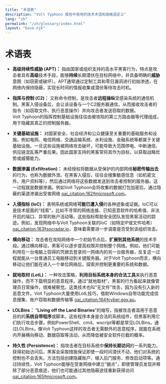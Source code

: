 ```yaml
---
title: "术语表"
description: "Volt Typhoon 报告中使用的技术术语和缩略语定义"
lang: "zh"
permalink: "/zh/glossary/index.html"
layout: "base.njk"
---
```


# 术语表

- **高级持续性威胁 (APT)：** 指由国家或组织支持的高水平黑客行为，特点是攻击者具有**高级**技术手段，能够**持续**长期潜伏在目标网络中，并具备明确的**威胁**意图（如窃密或破坏）。APT通常通过定制工具和零日漏洞进行初始渗透，在网络内保持隐蔽，实现长时间的情报收集或潜伏等待攻击时机。

- **指挥与控制 (C2)：** 又称命令控制，是攻击者**远程操纵**受感染系统的通信机制。黑客入侵设备后，会让该设备与一个C2服务器通信，从而接收攻击者的指令（如窃取文件、执行恶意操作）并向攻击者发送窃取的数据。Volt Typhoon的指挥控制基础设施往往由被攻陷的第三方路由器等代理组成，用于隐藏其真正的控制服务器。

- **关键基础设施：** 对国家安全、社会经济和公众健康至关重要的基础服务和设施。例如电网、电信网络、交通运输系统、水利设施、金融系统等都属于关键基础设施。一旦这些设施被网络攻击破坏，可能导致大范围停电、中断通信、供应链混乱等严重后果。因此国家支持的黑客常将其作为目标，以获取战略优势或威慑能力。

- **数据渗漏 (Exfiltration)：** 未经授权将数据从受保护的内部网络**秘密传输出去**的行为，也称为数据外泄。在黑客入侵后，往往会搜集敏感信息（如机密文件、用户资料等），然后通过网络将这些数据发送到攻击者控制的服务器。这一过程就是数据渗漏。例如Volt Typhoon会将收集的数据打包加密后，通过隐蔽的渠道渗漏出受害网络 [oai_citation:162‡microsoft.com](https://www.microsoft.com/en-us/security/blog/2023/05/24/volt-typhoon-targets-us-critical-infrastructure-with-living-off-the-land-techniques/#:~:text=To%20achieve%20their%20objective%2C%20the,also%20been%20observed%20using%20custom)。

- **入侵指标 (IoC)：** 表明系统或网络**可能已遭入侵**的各种迹象或证据。IoC可以是技术层面的“线索”，比如不寻常的网络连接、已知恶意软件的哈希值、非法开启的端口、异常的账户活动等。这些指标帮助安全团队发现黑客活动的踪迹。例如，发现网络中与Volt Typhoon关联的IoC（如特定IP或文件哈希） [oai_citation:163‡socradar.io](https://socradar.io/apt-profile-volt-typhoon/#:~:text=IoCs%20Related%20to%20Volt%20Typhoon)，意味着需要进一步调查是否受到该组织攻击。

- **横向移动：** 攻击者在攻陷网络中一个初始节点后，**扩展到其他系统**的技术手段。通过横向移动，黑客可以逐步提高权限并控制整个网络。例如，他们可能利用在一台电脑上窃得的凭据去登录同一网络内的另一台服务器，反复这一过程就能从一台普通员工电脑移动到关键服务器。对于Volt Typhoon而言，横向移动让他们能在进入一个单位网络后，探索并控制更重要的系统和数据。

- **就地取材 (LotL)：** 一种攻击策略，**利用目标系统本身的合法工具**来执行恶意操作，而不下载明显的恶意程序。通过“就地取材”，黑客的行为看起来就像管理员日常操作，很难被察觉。这类技术也叫“无文件”攻击，因为没有引入新的恶意文件。Volt Typhoon大量使用LotL技巧，借助Windows自带功能完成信息搜集、账户窃取和数据传输等 [oai_citation:164‡cyber.gov.au](https://www.cyber.gov.au/about-us/view-all-content/alerts-and-advisories/prc-state-sponsored-cyber-activity_actions-for-critical-infrastructure-leaders#:~:text=PRC%20State,described%20in%20these%20joint%20products)。

- **LOLBins：** “**Living off the Land Binaries**”的缩写，指被攻击者滥用于恶意目的的**系统自带程序**或脚本。这些程序本身是合法的系统组件，但黑客利用它们执行攻击步骤。例如PowerShell、cmd、wscript等都是常见LOLBins。通过LOLBins，像Volt Typhoon这样的攻击者无需额外的恶意程序，就能在系统内开展横向移动、数据窃取等活动，从而降低被安全软件拦截的概率。

- **持久性 (Persistence)：** 指攻击者在目标系统中**保持长期访问**的一系列能力。获得初始访问后，黑客会采取措施保证即使一段时间潜伏不动，他们对系统的控制也不会丢失。方法包括创建隐藏账户、植入后门服务、修改启动项等。通过持续性，Volt Typhoon能够在受害网络中建立“据点”，即使管理员发现并移除了部分恶意痕迹，他们也可能通过其他隐蔽途径重新获得访问 [oai_citation:165‡microsoft.com](https://www.microsoft.com/en-us/security/blog/2023/05/24/volt-typhoon-targets-us-critical-infrastructure-with-living-off-the-land-techniques/#:~:text=To%20achieve%20their%20objective%2C%20the,also%20been%20observed%20using%20custom)。
